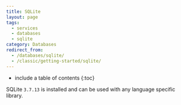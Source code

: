 ```yaml
---
title: SQLite
layout: page
tags:
  - services
  - databases
  - sqlite
category: Databases
redirect_from:
  - /databases/sqlite/
  - /classic/getting-started/sqlite/
---
```


* include a table of contents
{:toc}

SQLite `3.7.13` is installed and can be used with any language specific library.
